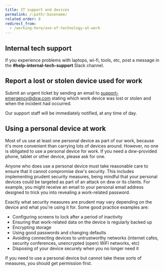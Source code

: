 ```yaml
---
title: IT support and devices
permalink: /:path/:basename/
related_order: 8
redirect_from:
  - /working-here/use-of-technology-at-work
---
```


## Internal tech support

If you experience problems with laptops, wi-fi, tools, etc, post a message in
the **\#help-internal-tech-support** Slack channel.

## Report a lost or stolen device used for work

Submit an urgent ticket by sending an email to support-emergency@dxw.com stating
which work device was lost or stolen and when the incident had occurred.

Our support staff will be immediately notified, at any time of day.

## Using a personal device at work

Most of us use at least one personal device as part of our work, because it's
more convenient than carrying lots of devices around. However, no one is
obligated to use a personal device for work. If you need a dxw-provided phone,
tablet or other device, please ask for one.

Anyone who does use a personal device must take reasonable care to ensure that
it cannot compromise dxw's security. This includes implementing prudent security
measures, being mindful that your personal devices could be targeted as part of
an attack on dxw or its clients. For example, you might receive an email to your
personal email address designed to trick you into revealing a work-related
password.

Exactly what security measures are prudent may vary depending on the device and
what you're using it for. Some good practice examples are:

- Configuring screens to lock after a period of inactivity
- Ensuring that work-related data on the device is regularly backed up
- Encrypting storage
- Using good passwords and changing defaults
- Avoiding connecting devices to untrustworthy networks (internet cafes,
  security conferences, unencrypted (open) WiFi networks, etc)
- Disposing of your device securely when you no longer need it

If you need to use a personal device but cannot take these sorts of measures,
you should get permission first.
